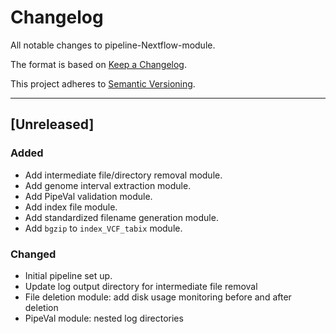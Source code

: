 # Changelog
All notable changes to pipeline-Nextflow-module.

The format is based on [Keep a Changelog](https://keepachangelog.com/en/1.0.0/).

This project adheres to [Semantic Versioning](https://semver.org/spec/v2.0.0.html).

---

## [Unreleased]
### Added
- Add intermediate file/directory removal module.
- Add genome interval extraction module.
- Add PipeVal validation module.
- Add index file module.
- Add standardized filename generation module.
- Add `bgzip` to `index_VCF_tabix` module.

### Changed
- Initial pipeline set up.
- Update log output directory for intermediate file removal
- File deletion module: add disk usage monitoring before and after deletion
- PipeVal module: nested log directories
